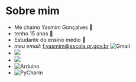 # Sobre mim 
- Me chamo Yasmim Gonçalves :crocodile:	
- tenho 15 anos :turtle:
- Estudante do ensino médio :t-rex:
- *meu email:* f.yasmim@escola.pr.gov.br ![Gmail](https://img.shields.io/badge/Gmail-D14836?style=for-the-badge&logo=gmail&logoColor=white)
- ![](https://img.shields.io/badge/Scratch-4D97FF?style=for-the-badge&logo=Scratch&logoColor=white)
- ![](https://img.shields.io/badge/JavaScript-323330?style=for-the-badge&logo=javascript&logoColor=F7DF1E)
- ![Arduino](https://img.shields.io/badge/-Arduino-00979D?style=for-the-badge&logo=Arduino&logoColor=white)
- ![PyCharm](https://img.shields.io/badge/pycharm-143?style=for-the-badge&logo=pycharm&logoColor=black&color=black&labelColor=green)
